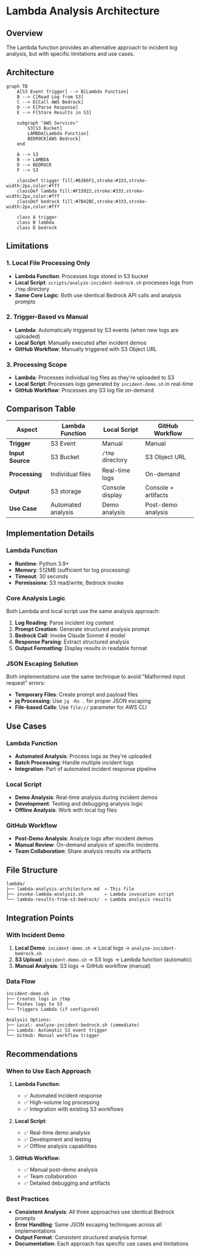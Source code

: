 # Lambda Analysis Architecture

## Overview
The Lambda function provides an alternative approach to incident log analysis, but with specific limitations and use cases.

## Architecture

```mermaid
graph TB
    A[S3 Event Trigger] --> B[Lambda Function]
    B --> C[Read Log from S3]
    C --> D[Call AWS Bedrock]
    D --> E[Parse Response]
    E --> F[Store Results in S3]
    
    subgraph "AWS Services"
        S3[S3 Bucket]
        LAMBDA[Lambda Function]
        BEDROCK[AWS Bedrock]
    end
    
    A --> S3
    B --> LAMBDA
    D --> BEDROCK
    F --> S3
    
    classDef trigger fill:#6366F1,stroke:#333,stroke-width:2px,color:#fff
    classDef lambda fill:#F15922,stroke:#333,stroke-width:2px,color:#fff
    classDef bedrock fill:#7B42BC,stroke:#333,stroke-width:2px,color:#fff
    
    class A trigger
    class B lambda
    class D bedrock
```

## Limitations

### 1. **Local File Processing Only**
- **Lambda Function**: Processes logs stored in S3 bucket
- **Local Script**: `scripts/analyze-incident-bedrock.sh` processes logs from `/tmp` directory
- **Same Core Logic**: Both use identical Bedrock API calls and analysis prompts

### 2. **Trigger-Based vs Manual**
- **Lambda**: Automatically triggered by S3 events (when new logs are uploaded)
- **Local Script**: Manually executed after incident demos
- **GitHub Workflow**: Manually triggered with S3 Object URL

### 3. **Processing Scope**
- **Lambda**: Processes individual log files as they're uploaded to S3
- **Local Script**: Processes logs generated by `incident-demo.sh` in real-time
- **GitHub Workflow**: Processes any S3 log file on-demand

## Comparison Table

| Aspect | Lambda Function | Local Script | GitHub Workflow |
|--------|----------------|--------------|-----------------|
| **Trigger** | S3 Event | Manual | Manual |
| **Input Source** | S3 Bucket | `/tmp` directory | S3 Object URL |
| **Processing** | Individual files | Real-time logs | On-demand |
| **Output** | S3 storage | Console display | Console + artifacts |
| **Use Case** | Automated analysis | Demo analysis | Post-demo analysis |

## Implementation Details

### Lambda Function
- **Runtime**: Python 3.9+
- **Memory**: 512MB (sufficient for log processing)
- **Timeout**: 30 seconds
- **Permissions**: S3 read/write, Bedrock invoke

### Core Analysis Logic
Both Lambda and local script use the same analysis approach:
1. **Log Reading**: Parse incident log content
2. **Prompt Creation**: Generate structured analysis prompt
3. **Bedrock Call**: Invoke Claude Sonnet 4 model
4. **Response Parsing**: Extract structured analysis
5. **Output Formatting**: Display results in readable format

### JSON Escaping Solution
Both implementations use the same technique to avoid "Malformed input request" errors:
- **Temporary Files**: Create prompt and payload files
- **jq Processing**: Use `jq -Rs .` for proper JSON escaping
- **File-based Calls**: Use `file://` parameter for AWS CLI

## Use Cases

### Lambda Function
- **Automated Analysis**: Process logs as they're uploaded
- **Batch Processing**: Handle multiple incident logs
- **Integration**: Part of automated incident response pipeline

### Local Script
- **Demo Analysis**: Real-time analysis during incident demos
- **Development**: Testing and debugging analysis logic
- **Offline Analysis**: Work with local log files

### GitHub Workflow
- **Post-Demo Analysis**: Analyze logs after incident demos
- **Manual Review**: On-demand analysis of specific incidents
- **Team Collaboration**: Share analysis results via artifacts

## File Structure

```
lambda/
├── lambda-analysis-architecture.md  ← This file
├── invoke-lambda-analysis.sh        ← Lambda invocation script
└── lambda-results-from-s3-bedrock/  ← Lambda analysis results
```

## Integration Points

### With Incident Demo
1. **Local Demo**: `incident-demo.sh` → Local logs → `analyze-incident-bedrock.sh`
2. **S3 Upload**: `incident-demo.sh` → S3 logs → Lambda function (automatic)
3. **Manual Analysis**: S3 logs → GitHub workflow (manual)

### Data Flow
```
incident-demo.sh
├── Creates logs in /tmp
├── Pushes logs to S3
└── Triggers Lambda (if configured)

Analysis Options:
├── Local: analyze-incident-bedrock.sh (immediate)
├── Lambda: Automatic S3 event trigger
└── GitHub: Manual workflow trigger
```

## Recommendations

### When to Use Each Approach

1. **Lambda Function**:
   - ✅ Automated incident response
   - ✅ High-volume log processing
   - ✅ Integration with existing S3 workflows

2. **Local Script**:
   - ✅ Real-time demo analysis
   - ✅ Development and testing
   - ✅ Offline analysis capabilities

3. **GitHub Workflow**:
   - ✅ Manual post-demo analysis
   - ✅ Team collaboration
   - ✅ Detailed debugging and artifacts

### Best Practices
- **Consistent Analysis**: All three approaches use identical Bedrock prompts
- **Error Handling**: Same JSON escaping techniques across all implementations
- **Output Format**: Consistent structured analysis format
- **Documentation**: Each approach has specific use cases and limitations
